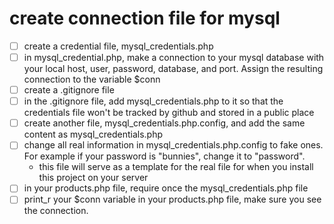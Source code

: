# create connection file for mysql

- [ ] create a credential file, mysql_credentials.php
- [ ] in mysql_credential.php, make a connection to your mysql database with your local host, user, password, database, and port.  Assign the resulting connection to the variable $conn
- [ ] create a .gitignore file
- [ ] in the .gitignore file, add mysql_credentials.php to it so that the credentials file won't be tracked by github and stored in a public place
- [ ] create another file, mysql_credentials.php.config, and add the same content as mysql_credentials.php
- [ ] change all real information in mysql_credentials.php.config to fake ones.  For example if your password is "bunnies", change it to "password".
    - this file will serve as a template for the real file for when you install this project on your server
- [ ] in your products.php file, require once the mysql_credentials.php file
- [ ] print_r your $conn variable in your products.php file, make sure you see the connection.
